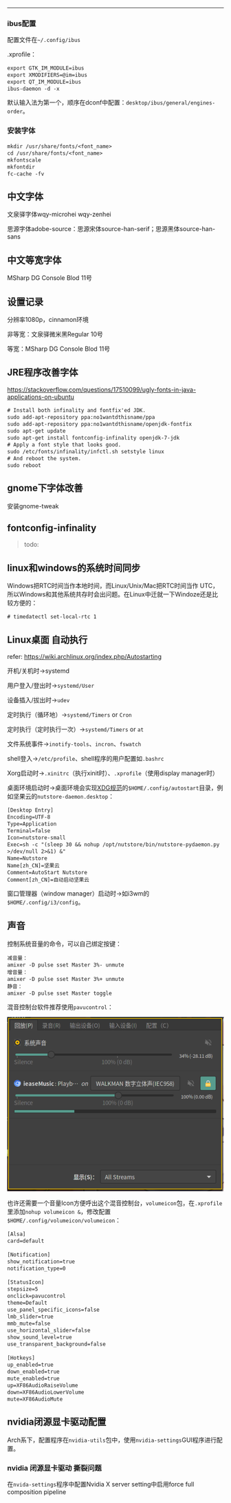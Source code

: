 ---



### ibus配置

配置文件在`~/.config/ibus`

.xprofile：

```
export GTK_IM_MODULE=ibus
export XMODIFIERS=@im=ibus
export QT_IM_MODULE=ibus
ibus-daemon -d -x
```

默认输入法为第一个，顺序在dconf中配置：`desktop/ibus/general/engines-order`。

### 安装字体



```
mkdir /usr/share/fonts/<font_name>
cd /usr/share/fonts/<font_name>
mkfontscale
mkfontdir
fc-cache -fv
```





## 中文字体

文泉驿字体wqy-microhei wqy-zenhei

思源字体adobe-source：思源宋体source-han-serif；思源黑体source-han-sans





## 中文等宽字体

MSharp DG Console Blod 11号



## 设置记录

分辨率1080p，cinnamon环境

非等宽：文泉驿微米黑Regular 10号

等宽：MSharp DG Console Blod 11号

## JRE程序改善字体

https://stackoverflow.com/questions/17510099/ugly-fonts-in-java-applications-on-ubuntu

```
# Install both infinality and fontfix'ed JDK.
sudo add-apt-repository ppa:no1wantdthisname/ppa
sudo add-apt-repository ppa:no1wantdthisname/openjdk-fontfix
sudo apt-get update
sudo apt-get install fontconfig-infinality openjdk-7-jdk
# Apply a font style that looks good.
sudo /etc/fonts/infinality/infctl.sh setstyle linux
# And reboot the system.
sudo reboot
```

## gnome下字体改善
安装gnome-tweak



## fontconfig-infinality

> todo: 



## linux和windows的系统时间同步

Windows把RTC时间当作本地时间，而Linux/Unix/Mac把RTC时间当作 UTC，所以Windows和其他系统共存时会出问题。在Linux中迁就一下Windoze还是比较方便的：

```
# timedatectl set-local-rtc 1
```



## Linux桌面 自动执行

refer: https://wiki.archlinux.org/index.php/Autostarting

开机/关机时->systemd

用户登入/登出时->`systemd/User`

设备插入/拔出时->`udev`

定时执行（循环地）->`systemd/Timers` or `Cron`

定时执行（定时执行一次）->`systemd/Timers` or `at`

文件系统事件->`inotify-tools`、`incron`、`fswatch`

shell登入->`/etc/profile`、shell程序的用户配置如`.bashrc`

Xorg启动时->`.xinitrc`（执行xinit时）、`.xprofile`（使用display manager时）

桌面环境启动时->桌面环境会实现[XDG规范](https://specifications.freedesktop.org/autostart-spec/autostart-spec-latest.html)的`$HOME/.config/autostart`目录，例如坚果云的`nutstore-daemon.desktop`：

```
[Desktop Entry]
Encoding=UTF-8
Type=Application
Terminal=false
Icon=nutstore-small
Exec=sh -c "(sleep 30 && nohup /opt/nutstore/bin/nutstore-pydaemon.py >/dev/null 2>&1) &"
Name=Nutstore
Name[zh_CN]=坚果云
Comment=AutoStart Nutstore
Comment[zh_CN]=自动启动坚果云
```

窗口管理器（window manager）启动时->如i3wm的`$HOME/.config/i3/config`。

## 声音

控制系统音量的命令，可以自己绑定按键：

```
减音量：
amixer -D pulse sset Master 3%- unmute
增音量：
amixer -D pulse sset Master 3%+ unmute
静音：
amixer -D pulse sset Master toggle
```

混音控制台软件推荐使用`pavucontrol`：

![image-20210317232811638](_assets/linux桌面环境配置/image-20210317232811638.png)

也许还需要一个音量Icon方便呼出这个混音控制台，`volumeicon`包，在`.xprofile`里添加`nohup volumeicon &`，修改配置`$HOME/.config/volumeicon/volumeicon`：

```
[Alsa]
card=default

[Notification]
show_notification=true
notification_type=0

[StatusIcon]
stepsize=5
onclick=pavucontrol
theme=Default
use_panel_specific_icons=false
lmb_slider=true
mmb_mute=false
use_horizontal_slider=false
show_sound_level=true
use_transparent_background=false

[Hotkeys]
up_enabled=true
down_enabled=true
mute_enabled=true
up=XF86AudioRaiseVolume
down=XF86AudioLowerVolume
mute=XF86AudioMute
```

## nvidia闭源显卡驱动配置

Arch系下，配置程序在`nvidia-utils`包中，使用`nvidia-settings`GUI程序进行配置。

### nvidia 闭源显卡驱动 撕裂问题

在`nvida-settings`程序中配置Nvidia X server setting中启用force full composition pipeline



